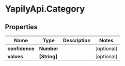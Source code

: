 # YapilyApi.Category

## Properties
Name | Type | Description | Notes
------------ | ------------- | ------------- | -------------
**confidence** | **Number** |  | [optional] 
**values** | **[String]** |  | [optional] 


